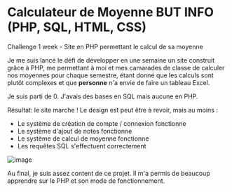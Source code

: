 # Calculateur de Moyenne BUT INFO (PHP, SQL, HTML, CSS)
Challenge 1 week - Site en PHP permettant le calcul de sa moyenne

Je me suis lancé le défi de développer en une semaine un site construit grâce à PHP, me permettant à moi et mes camarades de classe de calculer nos moyennes pour chaque semestre, étant donné que les calculs sont plutôt complexes et que **personne** n'a envie de faire un tableau Excel.

Je suis parti de 0. J'avais des bases en SQL mais aucune en PHP.

Résultat: le site marche ! Le design est peut être à revoir, mais au moins :
- Le système de création de compte / connexion fonctionne
- Le système d'ajout de notes fonctionne
- Le système de calcul de moyenne fonctionne
- Les requêtes SQL s'effectuent correctement


![image](https://user-images.githubusercontent.com/90056309/151716669-b84c15d6-10bb-402d-b4b1-4ad81ff87d30.png)


Au final, je suis assez content de ce projet. Il m'a permis de beaucoup apprendre sur le PHP et son mode de fonctionnement.

